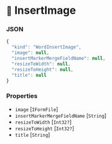 # <small>:nut_and_bolt:</small> InsertImage



### JSON

```js
{
  "kind": "WordInsertImage",
  "image": null,
  "insertMarkerMergeFieldName": null,
  "resizeToWidth": null,
  "resizeToHeight": null,
  "title": null
}
```
### Properties

  - `image` [`IFormFile`]
  - `insertMarkerMergeFieldName` [`String`]
  - `resizeToWidth` [`Int32?`]
  - `resizeToHeight` [`Int32?`]
  - `title` [`String`]
